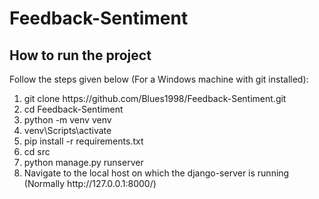 # Feedback-Sentiment

## How to run the project

Follow the steps given below (For a Windows machine with git installed):

<ol>
  <li> git clone https://github.com/Blues1998/Feedback-Sentiment.git
  <li> cd Feedback-Sentiment
  <li> python -m venv venv
  <li> venv\Scripts\activate
  <li> pip install -r requirements.txt
  <li> cd src
  <li> python manage.py runserver
  <li> Navigate to the local host on which the django-server is running (Normally http://127.0.0.1:8000/)
</ol>
